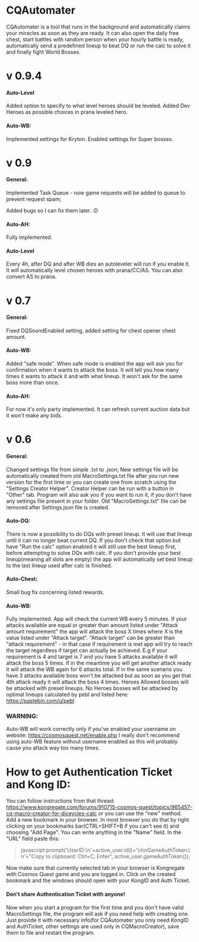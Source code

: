 # CQAutomater

CQAutomater is a tool that runs in the background and automatically claims your miracles as soon as they are ready. It can also open the daily free chest, start battles with random person when your hourly battle is ready, automatically send a predefined lineup to beat DQ or run the calc to solve it and finally fight World Bosses.
# v 0.9.4
#### Auto-Level
Added option to specify to what level heroes should be leveled. Added Dev Heroes as possible choices in prana leveled hero.

#### Auto-WB:
Implemented settings for Kryton. Enabled settings for Super bosses.



# v 0.9
#### General:
Implemented Task Queue - now game requests will be added to queue to prevent request spam;

Added bugs so I can fix them later. :D

#### Auto-AH:
Fully implemented.

#### Auto-Level
Every 4h, after DQ and after WB dies an autoleveler will run if you enable it. It will automatically level chosen heroes with prana/CC/AS. You can also convert AS to prana. 

# v 0.7
#### General:
Fixed DQSoundEnabled setting, added setting for chest opener chest amount. 

#### Auto-WB:
Added "safe mode". When safe mode is enabled the app will ask you for confirmation when it wants to attack the boss. It will tell you how many times it wants to attack it and with what lineup. It won't ask for the same boss more than once.

#### Auto-AH:
For now it's only party implemented. It can refresh current auction data but it won't make any bids. 

# v 0.6
#### General: 
Changed settings file from simple .txt to .json; New settings file will be automatically created from old MacroSettings.txt file after you run new version for the first time or you can create one from scratch using the "Settings Creator Helper". Creator Helper can be run with a button in "Other" tab. Program will also ask you if you want to run it, if you don't have any settings file present in your folder. Old "MacroSettings.txt" file can be removed after Settings.json file is created.

#### Auto-DQ: 
There is now a possibility to do DQs with preset lineup. It will use that lineup until it can no longer beat current DQ. If you don't check that option but have "Run the calc" option enabled it will still use the best lineup first, before attempting to solve DQs with calc. If you don't provide your best lineup(meaning all slots are empty) the app will automatically set best lineup to the last lineup used after calc is finished. 

#### Auto-Chest:
Small bug fix concerning listed rewards.

#### Auto-WB: 
Fully implemented. App will check the current WB every 5 minutes. If your attacks available are equal or greater than amount listed under "Attack amount requirement" the app will attack the boss X times where X is the value listed under "Attack target". "Attack target" can be greater than "attack requirement" - in that case if requirement is met app will try to reach the target regardless if target can actually be achieved. E.g if your requirement is 4 and target is 7 and you have 5 attacks available it will attack the boss 5 times. If in the meantime you will get another attack ready it will attack the WB again for 6 attacks total. If in the same scenario you have 3 attacks available boss won't be attacked but as soon as you get that 4th attack ready it will attack the boss 4 times.
Heroes Allowed bosses will be attacked with preset lineups. No Heroes bosses will be attacked by optimal lineups calculated by pebl and listed here: https://pastebin.com/u/pebl

### WARNING: 
Auto-WB will work correctly only if you've enabled your username on website: https://cosmosquest.net/enable.php
I really don't recommend using auto-WB feature without username enabled as this will probably cause you attack way too many times. 

# How to get Authentication Ticket and Kong ID:

You can follow instructions from that thread: https://www.kongregate.com/forums/910715-cosmos-quest/topics/965457-cq-macro-creator-for-diceycles-calc
or
you can use the "new" method. 
Add a new bookmark in your browser. In most browser you do that by right clicking on your bookmarks bar(CTRL+SHIFT+B if you can't see it) and choosing "Add Page". You can write anything in the "Name" field. In the "URL" field paste this:
>javascript:prompt('UserID:\n'+active_user.id()+'\n\nGameAuthToken:\n'+"Copy to clipboard: Ctrl+C, Enter", active_user.gameAuthToken());

Now make sure that currently selected tab in your browser is Kongregate with Cosmos Quest game and you are logged in. Click on the created bookmark and the windows should open with your KongID and Auth Ticket.

#### Don't share Authentication Ticket with anyone!

Now when you start a program for the first time and you don't have valid MacroSettings file, the program will ask if you need help with creating one. Just provide it with necessary info(for CQAutomater you only need KongID and AuthTicket, other settings are used only in CQMacroCreator), save them to file and restart the program.

